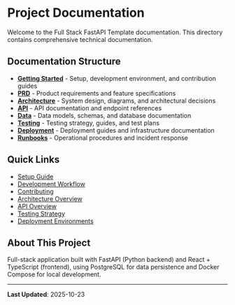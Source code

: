 # Project Documentation

Welcome to the Full Stack FastAPI Template documentation. This directory contains comprehensive technical documentation.

## Documentation Structure

- **[Getting Started](./getting-started/)** - Setup, development environment, and contribution guides
- **[PRD](./prd/)** - Product requirements and feature specifications
- **[Architecture](./architecture/)** - System design, diagrams, and architectural decisions
- **[API](./api/)** - API documentation and endpoint references
- **[Data](./data/)** - Data models, schemas, and database documentation
- **[Testing](./testing/)** - Testing strategy, guides, and test plans
- **[Deployment](./deployment/)** - Deployment guides and infrastructure documentation
- **[Runbooks](./runbooks/)** - Operational procedures and incident response

## Quick Links

- [Setup Guide](./getting-started/setup.md)
- [Development Workflow](./getting-started/development.md)
- [Contributing](./getting-started/contributing.md)
- [Architecture Overview](./architecture/overview.md)
- [API Overview](./api/overview.md)
- [Testing Strategy](./testing/strategy.md)
- [Deployment Environments](./deployment/environments.md)

## About This Project

Full-stack application built with FastAPI (Python backend) and React + TypeScript (frontend), using PostgreSQL for data persistence and Docker Compose for local development.

---

**Last Updated**: 2025-10-23
